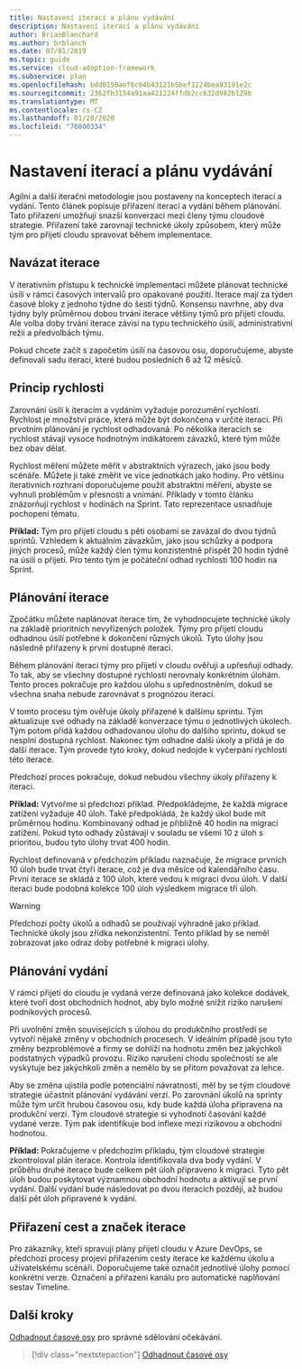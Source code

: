 ```yaml
---
title: Nastavení iterací a plánu vydávání
description: Nastavení iterací a plánu vydávání
author: BrianBlanchard
ms.author: brblanch
ms.date: 07/01/2019
ms.topic: guide
ms.service: cloud-adoption-framework
ms.subservice: plan
ms.openlocfilehash: bdd0150aef6c04b43121b5bef1224bea93191e2c
ms.sourcegitcommit: 2362fb3154a91aa421224ffdb2cc632d982b129b
ms.translationtype: MT
ms.contentlocale: cs-CZ
ms.lasthandoff: 01/28/2020
ms.locfileid: "76800334"
---
```

# <a name="establish-iterations-and-release-plans"></a>Nastavení iterací a plánu vydávání

Agilní a další iterační metodologie jsou postaveny na konceptech iterací a vydání. Tento článek popisuje přiřazení iterací a vydání během plánování. Tato přiřazení umožňují snazší konverzaci mezi členy týmu cloudové strategie. Přiřazení také zarovnají technické úkoly způsobem, který může tým pro přijetí cloudu spravovat během implementace.

## <a name="establish-iterations"></a>Navázat iterace

V iterativním přístupu k technické implementaci můžete plánovat technické úsilí v rámci časových intervalů pro opakované použití. Iterace mají za týden časové bloky z jednoho týdne do šesti týdnů. Konsensu navrhne, aby dva týdny byly průměrnou dobou trvání iterace většiny týmů pro přijetí cloudu. Ale volba doby trvání iterace závisí na typu technického úsilí, administrativní režii a předvolbách týmu.

Pokud chcete začít s započetím úsilí na časovou osu, doporučujeme, abyste definovali sadu iterací, které budou posledních 6 až 12 měsíců.

## <a name="understand-velocity"></a>Princip rychlosti

Zarovnání úsilí k iteracím a vydáním vyžaduje porozumění rychlosti. Rychlost je množství práce, která může být dokončena v určité iteraci. Při prvotním plánování je rychlost odhadovaná. Po několika iteracích se rychlost stávají vysoce hodnotným indikátorem závazků, které tým může bez obav dělat.

Rychlost měření můžete měřit v abstraktních výrazech, jako jsou body scénáře. Můžete ji také změřit ve více jednotkách jako hodiny. Pro většinu iterativních rozhraní doporučujeme použít abstraktní měření, abyste se vyhnuli problémům v přesnosti a vnímání. Příklady v tomto článku znázorňují rychlost v hodinách na Sprint. Tato reprezentace usnadňuje pochopení tématu.

**Příklad:** Tým pro přijetí cloudu s pěti osobami se zavázal do dvou týdnů sprintů. Vzhledem k aktuálním závazkům, jako jsou schůzky a podpora jiných procesů, může každý člen týmu konzistentně přispět 20 hodin týdně na úsilí o přijetí. Pro tento tým je počáteční odhad rychlosti 100 hodin na Sprint.

## <a name="iteration-planning"></a>Plánování iterace

Zpočátku můžete naplánovat iterace tím, že vyhodnocujete technické úkoly na základě prioritních nevyřízených položek. Týmy pro přijetí cloudu odhadnou úsilí potřebné k dokončení různých úkolů. Tyto úlohy jsou následně přiřazeny k první dostupné iteraci.

Během plánování iterací týmy pro přijetí v cloudu ověřují a upřesňují odhady. To tak, aby se všechny dostupné rychlosti nerovnaly konkrétním úlohám. Tento proces pokračuje pro každou úlohu s upřednostněním, dokud se všechna snaha nebude zarovnávat s prognózou iterací.

V tomto procesu tým ověřuje úkoly přiřazené k dalšímu sprintu. Tým aktualizuje své odhady na základě konverzace týmu o jednotlivých úkolech. Tým potom přidá každou odhadovanou úlohu do dalšího sprintu, dokud se nesplní dostupná rychlost. Nakonec tým odhadne další úkoly a přidá je do další iterace. Tým provede tyto kroky, dokud nedojde k vyčerpání rychlosti této iterace.

Předchozí proces pokračuje, dokud nebudou všechny úkoly přiřazeny k iteraci.

**Příklad:** Vytvořme si předchozí příklad. Předpokládejme, že každá migrace zatížení vyžaduje 40 úloh. Také předpokládá, že každý úkol bude mít průměrnou hodinu. Kombinovaný odhad je přibližně 40 hodin na migraci zatížení. Pokud tyto odhady zůstávají v souladu se všemi 10 z úloh s prioritou, budou tyto úlohy trvat 400 hodin.

Rychlost definovaná v předchozím příkladu naznačuje, že migrace prvních 10 úloh bude trvat čtyři iterace, což je dva měsíce od kalendářního času. První iterace se skládá z 100 úloh, které vedou k migraci dvou úloh. V další iteraci bude podobná kolekce 100 úloh výsledkem migrace tří úloh.

> [!WARNING]
> Předchozí počty úkolů a odhadů se používají výhradně jako příklad. Technické úkoly jsou zřídka nekonzistentní. Tento příklad by se neměl zobrazovat jako odraz doby potřebné k migraci úlohy.

## <a name="release-planning"></a>Plánování vydání

V rámci přijetí do cloudu je vydaná verze definovaná jako kolekce dodávek, které tvoří dost obchodních hodnot, aby bylo možné snížit riziko narušení podnikových procesů.

Při uvolnění změn souvisejících s úlohou do produkčního prostředí se vytvoří nějaké změny v obchodních procesech. V ideálním případě jsou tyto změny bezproblémové a firmy se dohlíží na hodnotu změn bez jakýchkoli podstatných výpadků provozu. Riziko narušení chodu společnosti se ale vyskytuje bez jakýchkoli změn a nemělo by se přitom považovat za lehce.

Aby se změna ujistila podle potenciální návratnosti, měl by se tým cloudové strategie účastnit plánování vydávání verzí. Po zarovnání úkolů na sprinty může tým určit hrubou časovou osu, kdy bude každá úloha připravena na produkční verzi. Tým cloudové strategie si vyhodnotí časování každé vydané verze. Tým pak identifikuje bod inflexe mezi rizikovou a obchodní hodnotou.

**Příklad:** Pokračujeme v předchozím příkladu, tým cloudové strategie zkontroloval plán iterace. Kontrola identifikovala dva body vydání. V průběhu druhé iterace bude celkem pět úloh připraveno k migraci. Tyto pět úloh budou poskytovat významnou obchodní hodnotu a aktivují se první vydání. Další vydání bude následovat po dvou iteracích později, až budou další pět úloh připravené k vydání.

## <a name="assign-iteration-paths-and-tags"></a>Přiřazení cest a značek iterace

Pro zákazníky, kteří spravují plány přijetí cloudu v Azure DevOps, se předchozí procesy projeví přiřazením cesty iterace ke každému úkolu a uživatelskému scénáři. Doporučujeme také označit jednotlivé úlohy pomocí konkrétní verze. Označení a přiřazení kanálu pro automatické naplňování sestav Timeline.

## <a name="next-steps"></a>Další kroky

[Odhadnout časové osy](./timelines.md) pro správné sdělování očekávání.

> [!div class="nextstepaction"]
> [Odhadnout časové osy](./timelines.md)
